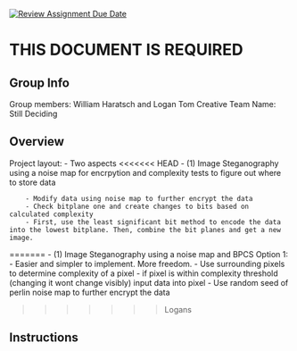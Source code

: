 [![Review Assignment Due Date](https://classroom.github.com/assets/deadline-readme-button-24ddc0f5d75046c5622901739e7c5dd533143b0c8e959d652212380cedb1ea36.svg)](https://classroom.github.com/a/ecp4su41)
# THIS DOCUMENT IS REQUIRED
## Group Info
Group members: William Haratsch and Logan Tom
Creative Team Name: Still Deciding

## Overview
Project layout:
    - Two aspects
<<<<<<< HEAD
        - (1) Image Steganography using a noise map for encrpytion and complexity tests to figure out where to store data


        - Modify data using noise map to further encrypt the data 
        - Check bitplane one and create changes to bits based on calculated complexity
        - First, use the least significant bit method to encode the data into the lowest bitplane. Then, combine the bit planes and get a new image. 
=======
        - (1) Image Steganography using a noise map and BPCS 
    Option 1:
        - Easier and simpler to implement. More freedom. 
        - Use surrounding pixels to determine complexity of a pixel
        - if pixel is within complexity threshold (changing it wont change visibly) input data into pixel
        - Use random seed of perlin noise map to further encrypt the data
>>>>>>> Logans

## Instructions
